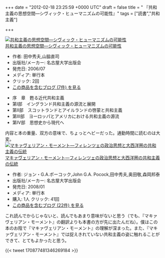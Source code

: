 
+++
date = "2012-02-18 23:25:59 +0000 UTC"
draft = false
title = " 『共和主義の思想空間―シヴィック・ヒューマニズムの可能性』"
tags = ["読書","共和主義"]

+++
<div class="hatena-asin-detail"><a href="http://www.amazon.co.jp/exec/obidos/ASIN/4815805415/bestylesnet-22/"><img src="http://d.hatena.ne.jp/images/hatena_aws.gif" class="hatena-asin-detail-image" alt="共和主義の思想空間―シヴィック・ヒューマニズムの可能性" title="共和主義の思想空間―シヴィック・ヒューマニズムの可能性"/></a><div class="hatena-asin-detail-info"><a href="http://www.amazon.co.jp/exec/obidos/ASIN/4815805415/bestylesnet-22/">共和主義の思想空間―シヴィック・ヒューマニズムの可能性</a><ul><li><span class="hatena-asin-detail-label">作者:</span> 田中秀夫,山脇直司</li><li><span class="hatena-asin-detail-label">出版社/メーカー:</span> 名古屋大学出版会</li><li><span class="hatena-asin-detail-label">発売日:</span> 2006/07</li><li><span class="hatena-asin-detail-label">メディア:</span> 単行本</li><li> <span class="hatena-asin-detail-label">クリック</span>: 2回</li><li><a href="http://d.hatena.ne.jp/asin/4815805415/bestylesnet-22" target="_blank">この商品を含むブログ (7件) を見る</a></li></ul></div><div class="hatena-asin-detail-foot"></div></div>

<ul>
<li>序　章　甦る近代共和主義</li>
<li>第Ⅰ部　イングランド共和主義の源流と展開</li>
<li>第Ⅱ部　スコットランドとアイルランドの啓蒙と共和主義</li>
<li>第Ⅲ部　ヨーロッパとアメリカにおける共和主義の源流</li>
<li>第Ⅳ部　思想史から現代へ</li>
</ul>内容と本の重量、双方の意味で、ちょっとヘビーだった。通勤時間に読むのは大変。<div class="hatena-asin-detail"><a href="http://www.amazon.co.jp/exec/obidos/ASIN/481580575X/bestylesnet-22/"><img src="http://ecx.images-amazon.com/images/I/41IyYC0QwaL._SL160_.jpg" class="hatena-asin-detail-image" alt="マキァヴェリアン・モーメント―フィレンツェの政治思想と大西洋圏の共和主義の伝統" title="マキァヴェリアン・モーメント―フィレンツェの政治思想と大西洋圏の共和主義の伝統"/></a><div class="hatena-asin-detail-info"><a href="http://www.amazon.co.jp/exec/obidos/ASIN/481580575X/bestylesnet-22/">マキァヴェリアン・モーメント―フィレンツェの政治思想と大西洋圏の共和主義の伝統</a><ul><li><span class="hatena-asin-detail-label">作者:</span> ジョン・G.A.ポーコック,John G.A. Pocock,田中秀夫,奥田敬,森岡邦泰</li><li><span class="hatena-asin-detail-label">出版社/メーカー:</span> 名古屋大学出版会</li><li><span class="hatena-asin-detail-label">発売日:</span> 2008/01</li><li><span class="hatena-asin-detail-label">メディア:</span> 単行本</li><li><span class="hatena-asin-detail-label">購入</span>: 1人 <span class="hatena-asin-detail-label">クリック</span>: 41回</li><li><a href="http://d.hatena.ne.jp/asin/481580575X/bestylesnet-22" target="_blank">この商品を含むブログ (22件) を見る</a></li></ul></div><div class="hatena-asin-detail-foot"></div></div>これ読んでからじゃないと、読んでもあまり意味がないと思う（でも、『マキァヴェリアン・モーメント』の翻訳よりも本書の方が先に出たんだね）。僕はこの本のお陰で『マキァヴェリアン・モーメント』の理解が深まった。また、『マキァヴェリアン・モーメント』では捉えきれていない共和主義の姿に触れることができて、とてもよかったと思う。

{{< tweet 170877481346269184 >}}


